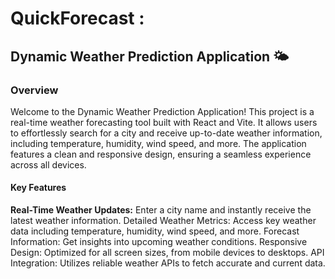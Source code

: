# QuickForecast :

## Dynamic Weather Prediction Application 🌤️
### Overview
Welcome to the Dynamic Weather Prediction Application! This project is a real-time weather forecasting tool built with React and Vite. It allows users to effortlessly search for a city and receive up-to-date weather information, including temperature, humidity, wind speed, and more. The application features a clean and responsive design, ensuring a seamless experience across all devices.

#### Key Features
**Real-Time Weather Updates:** Enter a city name and instantly receive the latest weather information.
Detailed Weather Metrics: Access key weather data including temperature, humidity, wind speed, and more.
Forecast Information: Get insights into upcoming weather conditions.
Responsive Design: Optimized for all screen sizes, from mobile devices to desktops.
API Integration: Utilizes reliable weather APIs to fetch accurate and current data.
